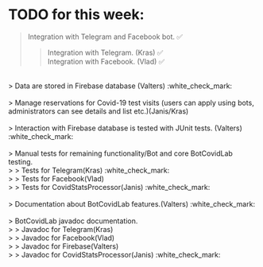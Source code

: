 # TODO for this week:
> Integration with Telegram and Facebook bot. :white_check_mark: <br/>
> > Integration with Telegram. (Kras) :white_check_mark: <br/>
> > Integration with Facebook. (Vlad) :white_check_mark: <br/>
<br/>
> Data are stored in Firebase database (Valters) :white_check_mark: <br/>
<br/>
> Manage reservations for Covid-19 test visits (users can apply using bots, administrators can see details and list etc.)(Janis/Kras)<br/>
<br/>
> Interaction with Firebase database is tested with JUnit tests. (Valters) :white_check_mark: <br/>
<br/>
> Manual tests for remaining functionality/Bot and core BotCovidLab testing. <br/>
> > Tests for Telegram(Kras) :white_check_mark: <br/>
> > Tests for Facebook(Vlad) <br/>
> > Tests for CovidStatsProcessor(Janis) :white_check_mark: <br/>
<br/>
> Documentation about BotCovidLab features.(Valters) :white_check_mark: <br/>
<br/>
> BotCovidLab javadoc documentation. <br/>
> > Javadoc for Telegram(Kras) <br/>
> > Javadoc for Facebook(Vlad) <br/>
> > Javadoc for Firebase(Valters) <br/>
> > Javadoc for CovidStatsProcessor(Janis) :white_check_mark: <br/>
